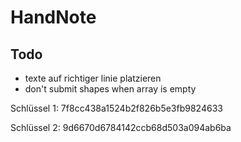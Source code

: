 # HandNote

## Todo
* texte auf richtiger linie platzieren
* don't submit shapes when array is empty


Schlüssel 1: 7f8cc438a1524b2f826b5e3fb9824633

Schlüssel 2: 9d6670d6784142ccb68d503a094ab6ba
